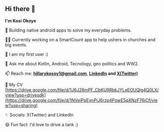 ## Hi there 👋
**I'm Kosi Okoye**

🔭 Building native android apps to solve my everyday problems.

👨‍💻 Currently working on a SmartCount app to help ushers in churches and big events.

🌱 I am my first user :)

💬 Ask me about Kotlin, Android, Tecnology, geo politics and WW2.

📫 Reach me: **hillarykossy1@gmail.com**, **[LinkedIn](https://www.linkedin.com/in/kosisohillarydev/) and [X(Twitter)](https://x.com/KosiOkoye_)**

📄 My CV [https://drive.google.com/file/d/1J6J28mPF_CbKU9RbkJYLeEOUQlg4Q0LX/view?usp=drivesdk](https://drive.google.com/file/d/1NVeiPpEynPiJ6rzp4PowE5qXNzF76jCf/view?usp=sharing)

✨ Socials: X(Twitter) and LinkedIn

😄 Fun fact: I'd love to drive a tank :)

<!--
**kossy205/kossy205** is a ✨ _special_ ✨ repository because its `README.md` (this file) appears on your GitHub profile.

Here are some ideas to get you started:

- 🔭 I’m currently working on ...
- 🌱 I’m currently learning ...
- 👯 I’m looking to collaborate on ...
- 🤔 I’m looking for help with ...
- 💬 Ask me about ...
- 📫 How to reach me: ...
- 😄 Pronouns: ...
- ⚡ Fun fact: ...
-->
